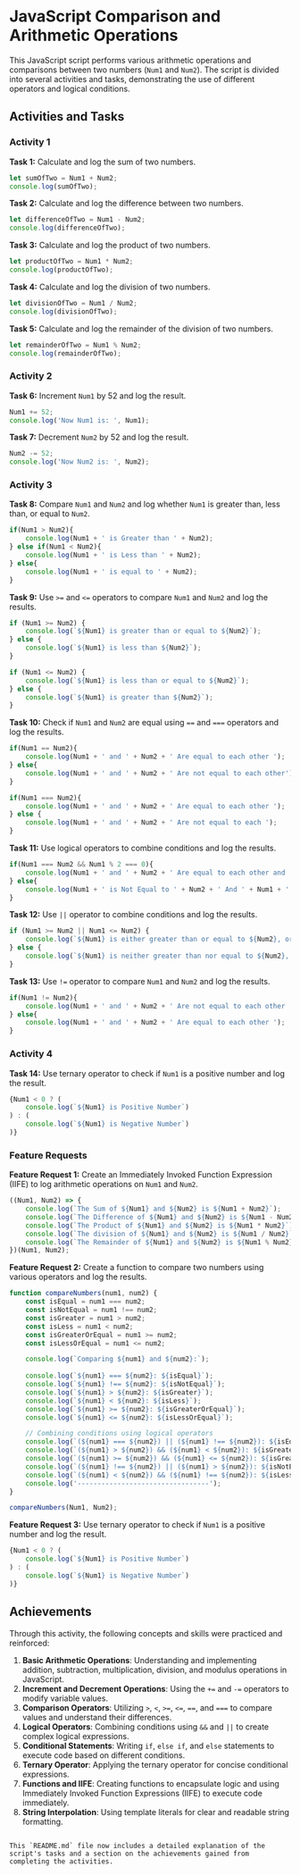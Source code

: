 # JavaScript Comparison and Arithmetic Operations

This JavaScript script performs various arithmetic operations and comparisons between two numbers (`Num1` and `Num2`). The script is divided into several activities and tasks, demonstrating the use of different operators and logical conditions.

## Activities and Tasks

### Activity 1

**Task 1:** Calculate and log the sum of two numbers.
```javascript
let sumOfTwo = Num1 + Num2;
console.log(sumOfTwo); 
```

**Task 2:** Calculate and log the difference between two numbers.
```javascript
let differenceOfTwo = Num1 - Num2;
console.log(differenceOfTwo);
```

**Task 3:** Calculate and log the product of two numbers.
```javascript
let productOfTwo = Num1 * Num2;
console.log(productOfTwo);
```

**Task 4:** Calculate and log the division of two numbers.
```javascript
let divisionOfTwo = Num1 / Num2;
console.log(divisionOfTwo);
```

**Task 5:** Calculate and log the remainder of the division of two numbers.
```javascript
let remainderOfTwo = Num1 % Num2;
console.log(remainderOfTwo);
```

### Activity 2

**Task 6:** Increment `Num1` by 52 and log the result.
```javascript
Num1 += 52;
console.log('Now Num1 is: ', Num1);
```

**Task 7:** Decrement `Num2` by 52 and log the result.
```javascript
Num2 -= 52;
console.log('Now Num2 is: ', Num2);
```

### Activity 3

**Task 8:** Compare `Num1` and `Num2` and log whether `Num1` is greater than, less than, or equal to `Num2`.
```javascript
if(Num1 > Num2){
    console.log(Num1 + ' is Greater than ' + Num2);
} else if(Num1 < Num2){
    console.log(Num1 + ' is Less than ' + Num2);
} else{
    console.log(Num1 + ' is equal to ' + Num2);
}
```

**Task 9:** Use `>=` and `<=` operators to compare `Num1` and `Num2` and log the results.
```javascript
if (Num1 >= Num2) {
    console.log(`${Num1} is greater than or equal to ${Num2}`);
} else {
    console.log(`${Num1} is less than ${Num2}`);
}

if (Num1 <= Num2) {
    console.log(`${Num1} is less than or equal to ${Num2}`);
} else {
    console.log(`${Num1} is greater than ${Num2}`);
}
```

**Task 10:** Check if `Num1` and `Num2` are equal using `==` and `===` operators and log the results.
```javascript
if(Num1 == Num2){
    console.log(Num1 + ' and ' + Num2 + ' Are equal to each other ');
} else{
    console.log(Num1 + ' and ' + Num2 + ' Are not equal to each other');
}

if(Num1 === Num2){
    console.log(Num1 + ' and ' + Num2 + ' Are equal to each other ');
} else {
    console.log(Num1 + ' and ' + Num2 + ' Are not equal to each ');
}
```

**Task 11:** Use logical operators to combine conditions and log the results.
```javascript
if(Num1 === Num2 && Num1 % 2 === 0){
    console.log(Num1 + ' and ' + Num2 + ' Are equal to each other and ' + Num1 + ' is an Even Number ');
} else{
    console.log(Num1 + ' is Not Equal to ' + Num2 + ' And ' + Num1 + ' is Not an Even Number ');
}
```

**Task 12:** Use `||` operator to combine conditions and log the results.
```javascript
if (Num1 >= Num2 || Num1 <= Num2) {
    console.log(`${Num1} is either greater than or equal to ${Num2}, or less than or equal to ${Num2}`);
} else {
    console.log(`${Num1} is neither greater than nor equal to ${Num2}, nor less than nor equal to ${Num2}`);
}
```

**Task 13:** Use `!=` operator to compare `Num1` and `Num2` and log the results.
```javascript
if(Num1 != Num2){
    console.log(Num1 + ' and ' + Num2 + ' Are not equal to each other ');
} else{
    console.log(Num1 + ' and ' + Num2 + ' Are equal to each other ');
}
```

### Activity 4

**Task 14:** Use ternary operator to check if `Num1` is a positive number and log the result.
```javascript
{Num1 < 0 ? (
    console.log(`${Num1} is Positive Number`)
) : (
    console.log(`${Num1} is Negative Number`)
)}
```

### Feature Requests

**Feature Request 1:** Create an Immediately Invoked Function Expression (IIFE) to log arithmetic operations on `Num1` and `Num2`.
```javascript
((Num1, Num2) => {
    console.log(`The Sum of ${Num1} and ${Num2} is ${Num1 + Num2}`);
    console.log(`The Difference of ${Num1} and ${Num2} is ${Num1 - Num2}`);
    console.log(`The Product of ${Num1} and ${Num2} is ${Num1 * Num2}`);
    console.log(`The division of ${Num1} and ${Num2} is ${Num1 / Num2}`);
    console.log(`The Remainder of ${Num1} and ${Num2} is ${Num1 % Num2}`);
})(Num1, Num2);
```

**Feature Request 2:** Create a function to compare two numbers using various operators and log the results.
```javascript
function compareNumbers(num1, num2) {
    const isEqual = num1 === num2;
    const isNotEqual = num1 !== num2;
    const isGreater = num1 > num2;
    const isLess = num1 < num2;
    const isGreaterOrEqual = num1 >= num2;
    const isLessOrEqual = num1 <= num2;

    console.log(`Comparing ${num1} and ${num2}:`);
    
    console.log(`${num1} === ${num2}: ${isEqual}`);
    console.log(`${num1} !== ${num2}: ${isNotEqual}`);
    console.log(`${num1} > ${num2}: ${isGreater}`);
    console.log(`${num1} < ${num2}: ${isLess}`);
    console.log(`${num1} >= ${num2}: ${isGreaterOrEqual}`);
    console.log(`${num1} <= ${num2}: ${isLessOrEqual}`);

    // Combining conditions using logical operators
    console.log(`(${num1} === ${num2}) || (${num1} !== ${num2}): ${isEqual || isNotEqual}`);
    console.log(`(${num1} > ${num2}) && (${num1} < ${num2}): ${isGreater && isLess}`);
    console.log(`(${num1} >= ${num2}) && (${num1} <= ${num2}): ${isGreaterOrEqual && isLessOrEqual}`);
    console.log(`(${num1} !== ${num2}) || (${num1} > ${num2}): ${isNotEqual || isGreater}`);
    console.log(`(${num1} < ${num2}) && (${num1} !== ${num2}): ${isLess && isNotEqual}`);
    console.log('---------------------------------');
}

compareNumbers(Num1, Num2);
```

**Feature Request 3:** Use ternary operator to check if `Num1` is a positive number and log the result.
```javascript
{Num1 < 0 ? (
    console.log(`${Num1} is Positive Number`)
) : (
    console.log(`${Num1} is Negative Number`)
)}
```

## Achievements

Through this activity, the following concepts and skills were practiced and reinforced:

1. **Basic Arithmetic Operations**: Understanding and implementing addition, subtraction, multiplication, division, and modulus operations in JavaScript.
2. **Increment and Decrement Operations**: Using the `+=` and `-=` operators to modify variable values.
3. **Comparison Operators**: Utilizing `>`, `<`, `>=`, `<=`, `==`, and `===` to compare values and understand their differences.
4. **Logical Operators**: Combining conditions using `&&` and `||` to create complex logical expressions.
5. **Conditional Statements**: Writing `if`, `else if`, and `else` statements to execute code based on different conditions.
6. **Ternary Operator**: Applying the ternary operator for concise conditional expressions.
7. **Functions and IIFE**: Creating functions to encapsulate logic and using Immediately Invoked Function Expressions (IIFE) to execute code immediately.
8. **String Interpolation**: Using template literals for clear and readable string formatting.
```

This `README.md` file now includes a detailed explanation of the script's tasks and a section on the achievements gained from completing the activities.